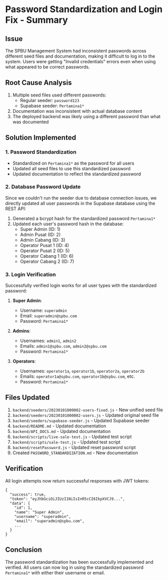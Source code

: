 # Password Standardization and Login Fix - Summary

## Issue
The SPBU Management System had inconsistent passwords across different seed files and documentation, making it difficult to log in to the system. Users were getting "Invalid credentials" errors even when using what appeared to be correct passwords.

## Root Cause Analysis
1. Multiple seed files used different passwords:
   - Regular seeder: `password123`
   - Supabase seeder: `Pertamina1*`
2. Documentation was inconsistent with actual database content
3. The deployed backend was likely using a different password than what was documented

## Solution Implemented

### 1. Password Standardization
- Standardized on `Pertamina1*` as the password for all users
- Updated all seed files to use this standardized password
- Updated documentation to reflect the standardized password

### 2. Database Password Update
Since we couldn't run the seeder due to database connection issues, we directly updated all user passwords in the Supabase database using the REST API:

1. Generated a bcrypt hash for the standardized password `Pertamina1*`
2. Updated each user's password hash in the database:
   - Super Admin (ID: 1)
   - Admin Pusat (ID: 2)
   - Admin Cabang (ID: 3)
   - Operator Pusat 1 (ID: 4)
   - Operator Pusat 2 (ID: 5)
   - Operator Cabang 1 (ID: 6)
   - Operator Cabang 2 (ID: 7)

### 3. Login Verification
Successfully verified login works for all user types with the standardized password:

1. **Super Admin**: 
   - Username: `superadmin`
   - Email: `superadmin@spbu.com`
   - Password: `Pertamina1*`

2. **Admins**:
   - Usernames: `admin1`, `admin2`
   - Emails: `admin1@spbu.com`, `admin2@spbu.com`
   - Password: `Pertamina1*`

3. **Operators**:
   - Usernames: `operator1a`, `operator1b`, `operator2a`, `operator2b`
   - Emails: `operator1a@spbu.com`, `operator1b@spbu.com`, etc.
   - Password: `Pertamina1*`

## Files Updated
1. `backend/seeders/20230101000002-users-fixed.js` - New unified seed file
2. `backend/seeders/20230101000002-users.js` - Updated original seed file
3. `backend/seeders/supabase-seeder.js` - Updated Supabase seeder
4. `backend/README.md` - Updated documentation
5. `backend/API_DOCS.md` - Updated documentation
6. `backend/scripts/live-sale-test.js` - Updated test script
7. `backend/scripts/sale-test.js` - Updated test script
8. `backend/resetPassword.js` - Updated reset password script
9. Created `PASSWORD_STANDARDIZATION.md` - New documentation

## Verification
All login attempts now return successful responses with JWT tokens:
```
{
  "success": true,
  "token": "eyJhbGciOiJIUzI1NiIsInR5cCI6IkpXVCJ9...",
  "data": {
    "id": 1,
    "name": "Super Admin",
    "username": "superadmin",
    "email": "superadmin@spbu.com",
    ...
  }
}
```

## Conclusion
The password standardization has been successfully implemented and verified. All users can now log in using the standardized password `Pertamina1*` with either their username or email.